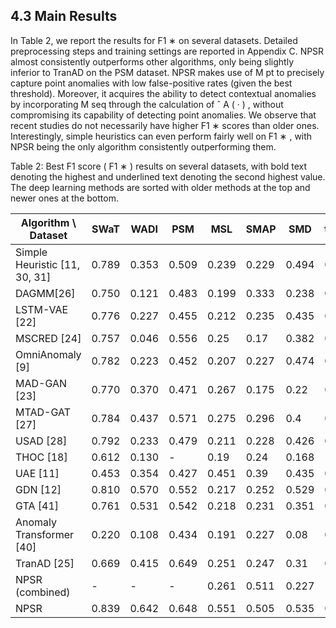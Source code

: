 ## 4.3 Main Results

In Table 2, we report the results for F1 ∗ on several datasets. Detailed preprocessing steps and training settings are reported in Appendix C. NPSR almost consistently outperforms other algorithms, only being slightly inferior to TranAD on the PSM dataset. NPSR makes use of M pt to precisely capture point anomalies with low false-positive rates (given the best threshold). Moreover, it acquires the ability to detect contextual anomalies by incorporating M seq through the calculation of ˆ A ( · ) , without compromising its capability of detecting point anomalies. We observe that recent studies do not necessarily have higher F1 ∗ scores than older ones. Interestingly, simple heuristics can even perform fairly well on F1 ∗ , with NPSR being the only algorithm consistently outperforming them.

Table 2: Best F1 score ( F1 ∗ ) results on several datasets, with bold text denoting the highest and underlined text denoting the second highest value. The deep learning methods are sorted with older methods at the top and newer ones at the bottom.

| Algorithm \ Dataset           | SWaT   | WADI   | PSM   |   MSL |   SMAP |   SMD | trimSyn   |
|-------------------------------|--------|--------|-------|-------|--------|-------|-----------|
| Simple Heuristic [11, 30, 31] | 0.789  | 0.353  | 0.509 | 0.239 |  0.229 | 0.494 | 0.093     |
| DAGMM[26]                     | 0.750  | 0.121  | 0.483 | 0.199 |  0.333 | 0.238 | 0.326     |
| LSTM-VAE [22]                 | 0.776  | 0.227  | 0.455 | 0.212 |  0.235 | 0.435 | 0.061     |
| MSCRED [24]                   | 0.757  | 0.046  | 0.556 | 0.25  |  0.17  | 0.382 | 0.340     |
| OmniAnomaly [9]               | 0.782  | 0.223  | 0.452 | 0.207 |  0.227 | 0.474 | 0.314     |
| MAD-GAN [23]                  | 0.770  | 0.370  | 0.471 | 0.267 |  0.175 | 0.22  | 0.331     |
| MTAD-GAT [27]                 | 0.784  | 0.437  | 0.571 | 0.275 |  0.296 | 0.4   | 0.372     |
| USAD [28]                     | 0.792  | 0.233  | 0.479 | 0.211 |  0.228 | 0.426 | 0.326     |
| THOC [18]                     | 0.612  | 0.130  | -     | 0.19  |  0.24  | 0.168 | -         |
| UAE [11]                      | 0.453  | 0.354  | 0.427 | 0.451 |  0.39  | 0.435 | 0.094     |
| GDN [12]                      | 0.810  | 0.570  | 0.552 | 0.217 |  0.252 | 0.529 | 0.284     |
| GTA [41]                      | 0.761  | 0.531  | 0.542 | 0.218 |  0.231 | 0.351 | 0.256     |
| Anomaly Transformer [40]      | 0.220  | 0.108  | 0.434 | 0.191 |  0.227 | 0.08  | 0.049     |
| TranAD [25]                   | 0.669  | 0.415  | 0.649 | 0.251 |  0.247 | 0.31  | 0.282     |
| NPSR (combined)               | -      | -      | -     | 0.261 |  0.511 | 0.227 | -         |
| NPSR                          | 0.839  | 0.642  | 0.648 | 0.551 |  0.505 | 0.535 | 0.481     |